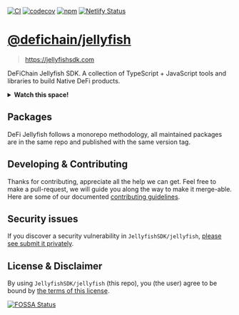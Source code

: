 [![CI](https://github.com/JellyfishSDK/jellyfish/actions/workflows/ci.yml/badge.svg)](https://github.com/JellyfishSDK/jellyfish/actions/workflows/ci.yml)
[![codecov](https://codecov.io/gh/DeFiCh/jellyfish/branch/main/graph/badge.svg?token=IYL9K0WROA)](https://codecov.io/gh/DeFiCh/jellyfish)
[![npm](https://img.shields.io/npm/v/@defichain/jellyfish-network)](https://www.npmjs.com/package/@defichain/jellyfish-network)
[![Netlify Status](https://api.netlify.com/api/v1/badges/c5b7a65e-aeec-4e12-a7b7-300cbc1a8069/deploy-status)](https://app.netlify.com/sites/cranky-franklin-5e59ef/deploys)

# [@defichain/jellyfish](https://jellyfishsdk.com)

> https://jellyfishsdk.com

DeFiChain Jellyfish SDK. A collection of TypeScript + JavaScript tools and libraries to build Native DeFi products.

<details>
<summary><b>Watch this space!</b></summary>

We are consolidating all jellyfish ecosystem projects ocean, whale and playground into this repository.

- For better synergy of DeFiChain open source development across all concerns.
- Consistent versioning for all ecosystem releases with a single source of truth.
- Documentation for the entirety of the jellyfish ecosystem via `jellyfishsdk.com`. Incorporating sample and playground.
- Early regression detection upstream to downstream changes with monolithic repo structure.

</details>

## Packages

DeFi Jellyfish follows a monorepo methodology, all maintained packages are in the same repo and published with the same
version tag.

## Developing & Contributing

Thanks for contributing, appreciate all the help we can get. Feel free to make a pull-request, we will guide you along
the way to make it merge-able. Here are some of our documented [contributing guidelines](CONTRIBUTING.md).

## Security issues

If you discover a security vulnerability in
`JellyfishSDK/jellyfish`,
[please see submit it privately](https://github.com/JellyfishSDK/.github/blob/main/SECURITY.md).

## License & Disclaimer

By using `JellyfishSDK/jellyfish` (this repo), you (the user) agree to be bound by [the terms of this license](LICENSE).

[![FOSSA Status](https://app.fossa.com/api/projects/git%2Bgithub.com%2FDeFiCh%2Fjellyfish.svg?type=large)](https://app.fossa.com/projects/git%2Bgithub.com%2FDeFiCh%2Fjellyfish?ref=badge_large)

